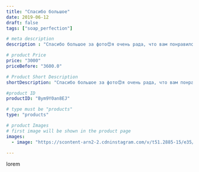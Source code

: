 ```yaml
---
title: "Спасибо большое"
date: 2019-06-12
draft: false
tags: ["soap_perfection"]

# meta description
description : "Спасибо большое за фото😍я очень рада, что вам понравилось! Всегда ваша soap_perfection 😉❤️Оставайтесь с нами @proekt_26.ru"

# product Price
price: "3000"
priceBefore: "3600.0"

# Product Short Description
shortDescription: "Спасибо большое за фото😍я очень рада, что вам понравилось! Всегда ваша soap_perfection 😉❤️Оставайтесь с нами @proekt_26.ru"

#product ID
productID: "Bym9Y0an8EJ"

# type must be "products"
type: "products"

# product Images
# first image will be shown in the product page
images:
  - image: "https://scontent-arn2-2.cdninstagram.com/v/t51.2885-15/e35/61417526_470945550382836_4616942827685993874_n.jpg?se=7&tp=1&_nc_ht=scontent-arn2-2.cdninstagram.com&_nc_cat=100&_nc_ohc=81FoNOt-8zMAX-gikSz&ccb=7-4&oh=4b22d5dead1c18d67fed73f953eb0528&oe=6083A3CF&ig_cache_key=MjA2NDYwNzQ2NTU4MTgyMjIxNw%3D%3D.2-ccb7-4"

---
```

lorem
